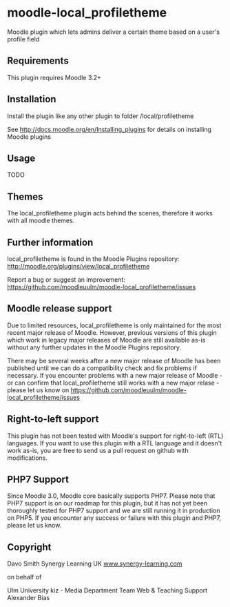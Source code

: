 moodle-local_profiletheme
=========================

Moodle plugin which lets admins deliver a certain theme based on a user's profile field


Requirements
------------

This plugin requires Moodle 3.2+


Installation
------------

Install the plugin like any other plugin to folder
/local/profiletheme

See http://docs.moodle.org/en/Installing_plugins for details on installing Moodle plugins


Usage
-----

TODO


Themes
------

The local_profiletheme plugin acts behind the scenes, therefore it works with all moodle themes.


Further information
-------------------

local_profiletheme is found in the Moodle Plugins repository: http://moodle.org/plugins/view/local_profiletheme

Report a bug or suggest an improvement: https://github.com/moodleuulm/moodle-local_profiletheme/issues


Moodle release support
----------------------

Due to limited resources, local_profiletheme is only maintained for the most recent major release of Moodle. However, previous versions of this plugin which work in legacy major releases of Moodle are still available as-is without any further updates in the Moodle Plugins repository.

There may be several weeks after a new major release of Moodle has been published until we can do a compatibility check and fix problems if necessary. If you encounter problems with a new major release of Moodle - or can confirm that local_profiletheme still works with a new major relase - please let us know on https://github.com/moodleuulm/moodle-local_profiletheme/issues


Right-to-left support
---------------------

This plugin has not been tested with Moodle's support for right-to-left (RTL) languages.
If you want to use this plugin with a RTL language and it doesn't work as-is, you are free to send us a pull request on
github with modifications.


PHP7 Support
------------

Since Moodle 3.0, Moodle core basically supports PHP7.
Please note that PHP7 support is on our roadmap for this plugin, but it has not yet been thoroughly tested for PHP7 support and we are still running it in production on PHP5.
If you encounter any success or failure with this plugin and PHP7, please let us know.


Copyright
---------

Davo Smith
Synergy Learning UK
www.synergy-learning.com

on behalf of

Ulm University
kiz - Media Department
Team Web & Teaching Support
Alexander Bias
